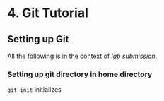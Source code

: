# 4. Git Tutorial

## Setting up Git

All the following is in the context of *lab submission*. 

### Setting up git directory in home directory

`git init` initializes 


